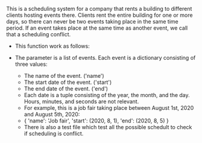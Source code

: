 This is a scheduling system for a company that rents a building to different clients hosting events there. Clients rent the entire building for one or more days, so there can never be two events taking place in the same time period. If an event takes place at the same time as another event, we call that a scheduling conflict.

- This function work as follows:

 - The parameter is a list of events. Each event is a dictionary consisting of three values:
   - The name of the event. ('name')
   - The start date of the event. ('start')
   - The end date of the event. ('end')
   - Each date is a tuple consisting of the year, the month, and the day. Hours, minutes, and seconds are not relevant.
   - For example, this is a job fair taking place between August 1st, 2020 and August 5th, 2020:
   - { 'name': 'Job fair', 'start': (2020, 8, 1), 'end': (2020, 8, 5) }
   - There is also a test file which test all the possible schedult to check if scheduling is conflict.